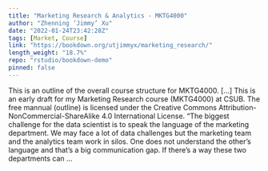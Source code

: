 ```yaml
---
title: "Marketing Research & Analytics - MKTG4000"
author: "Zhenning ‘Jimmy’ Xu"
date: "2022-01-24T23:42:28Z"
tags: [Market, Course]
link: "https://bookdown.org/utjimmyx/marketing_research/"
length_weight: "18.7%"
repo: "rstudio/bookdown-demo"
pinned: false
---
```


This is an outline of the overall course structure for MKTG4000. [...] This is an early draft for my Marketing Research course (MKTG4000) at CSUB. The free mannual (outline) is licensed under the Creative Commons Attribution-NonCommercial-ShareAlike 4.0 International License. “The biggest challenge for the data scientist is to speak the language of the marketing department. We may face a lot of data challenges but the marketing team and the analytics team work in silos. One does not understand the other’s language and that’s a big communication gap. If there’s a way these two departments can ...
